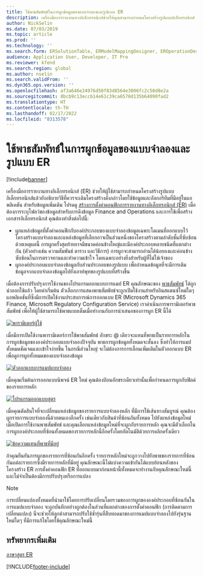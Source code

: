 ```yaml
---
title: ใช้พาธสัมพัทธ์ในการผูกข้อมูลของแบบจำลองและรูปแบบ ER
description: เครื่องมือการรายงานทางอิเล็กทรอนิกส์ช่วยให้คุณสามารถกำหนดโครงสร้างรูปแบบอิเล็กทรอนิกส์ แล้วอธิบายวิธีที่ควรจะเติมโครงสร้างดังกล่าว
author: NickSelin
ms.date: 07/03/2019
ms.topic: article
ms.prod: ''
ms.technology: ''
ms.search.form: ERSolutionTable, ERModelMappingDesigner, EROperationDesigner, ERExpressionDesignerFormula
audience: Application User, Developer, IT Pro
ms.reviewer: kfend
ms.search.region: global
ms.author: nselin
ms.search.validFrom: ''
ms.dyn365.ops.version: ''
ms.openlocfilehash: af3a646e24976d50f83d8564e3006fc2c50d8e2a
ms.sourcegitcommit: 8bcb9c13eccb14e61c39ca6578d135b64090fad2
ms.translationtype: HT
ms.contentlocale: th-TH
ms.lasthandoff: 02/17/2022
ms.locfileid: "8313578"
---
```

# <a name="use-a-relative-path-in-data-bindings-of-er-models-and-formats"></a>ใช้พาธสัมพัทธ์ในการผูกข้อมูลของแบบจำลองและรูปแบบ ER

[!include[banner](../includes/banner.md)]

เครื่องมือการรายงานทางอิเล็กทรอนิกส์ (ER) ช่วยให้ผู้ใช้สามารถกำหนดโครงสร้างรูปแบบอิเล็กทรอนิกส์แล้วยังอธิบายวิธีที่ควรจะเติมโครงสร้างดังกล่าวโดยใช้ข้อมูลและอัลกอริทึมที่มีอยู่ในแอพลิเคชัน สำหรับข้อมูลเพิ่มเติม โปรดดู [สร้างการตั้งค่าคอนฟิกการรายงานทางอิเล็กทรอนิกส์ (ER)](electronic-reporting-configuration.md) เมื่อต้องการระบุโฟลว์ของข้อมูลสำหรับการดึงข้อมูล Finance and Operations และการใช้เพื่อสร้างเอกสารอิเล็กทรอนิกส์ คุณต้องทำสิ่งต่อไปนี้:

- ผูกแหล่งข้อมูลที่ตั้งค่าคอนฟิกกับองค์ประกอบของแบบจำลองข้อมูลเฉพาะโดเมนที่ออกแบบไว้ โครงสร้างแบบจำลองและแหล่งข้อมูลที่เลือกอาจเป็นส่วนหนึ่งของโครงสร้างตามลำดับชั้นที่ซับซ้อน ด้วยเหตุผลนี้ การผูกครั้งสุดท้ายอาจมีขนาดค่อนข้างใหญ่และมีองค์ประกอบหลายชนิดที่แตกต่างกัน (ตัวอย่างเช่น ความสัมพันธ์ ตาราง และวิธีการ) การผูกจะสามารถอ่านได้น้อยลงและค่อนข้างซับซ้อนในการตรวจทานและทำความเข้าใจ โดยเฉพาะอย่างยิ่งสำหรับผู้ที่ไม่ใช่เจ้าของ 
- ผูกองค์ประกอบแบบจำลองข้อมูลกับส่วนประกอบของรูปแบบ เพื่อกำหนดข้อมูลที่จะมีการเติมข้อมูลจากแบบจำลองข้อมูลไปยังเอาท์พุทของรูปแบบที่สร้างขึ้น

เมื่อต้องการปรับปรุงการใช้งานของโปรแกรมออกแบบการแมป ER คุณลักษณะของ [พาธสัมพัทธ์](er-formula-language.md#relative-path) ได้ถูกนำออกใช้แล้ว โดยค่าเริ่มต้น ตัวเลือกการแสดงพาธสัมพัทธ์จะถูกเปิดใช้งานสำหรับอินสแตนซ์ใหม่ใดๆแอพลิเคชันที่ซึ่งมีการเปิดใช้งานประสบการณ์การออกแบบ ER (Microsoft Dynamics 365 Finance, Microsoft Regulatory Configuration Service) เราดำเนินการพารามิเตอร์พาธสัมพัทธ์ เพื่อให้ผู้ใช้สามารถใช้พาธแบบเต็มเมื่อทำงานกับการนำเสนอของการผูก ER นี้ได้

[![พารามิเตอร์ผู้ใช้](./media/relative-path-01.png)](./media/relative-path-01.png)

 
เมื่อมีการเปิดใช้งานพารามิเตอร์การใช้พาธสัมพัทธ์ อักขระ @ เดียวจะแทนที่พาธเป็นรายการหลักในการผูกข้อมูลขององค์ประกอบแบบจำลองปัจจุบัน พาธการผูกข้อมูลทั้งหมดจะสั้นลง ซึ่งทำให้การแมปทั้งหมดชัดเจนและเข้าใจง่ายขึ้น ในกรณีส่วนใหญ่ จะไม่ต้องการการเลื่อนเพิ่มเติมในตัวออกแบบ ER เพื่อดูการผูกทั้งหมดของแบบจำลองข้อมูล

[![ตัวออกแบบการแมปแบบจำลอง](./media/relative-path-02.png)](./media/relative-path-02.png)
 
เมื่อคุณเริ่มต้นการออกแบบนิพจน์ ER ใหม่ คุณต้องป้อนอักขระเดียวเท่านั้นเพื่อกำหนดการผูกกับฟิลด์ของรายการหลัก

[![โปรแกรมออกแบบสูตร](./media/relative-path-03.png)](./media/relative-path-03.png)
 
เมื่อคุณตัดสินใจที่จะเปลี่ยนแหล่งข้อมูลของรายการแบบจำลองหลัก ที่มีการใช้เส้นทางสัมบูรณ์ คุณต้องผูกรายการแบบจำลองนี้ด้วยตนเองอีกครั้ง เช่นเดียวกับสินค้าที่ซ้อนกันทั้งหมด ไปยังแหล่งข้อมูลใหม่ เมื่อเปิดการใช้งานพาธสัมพัทธ์ และคุณเลือกแหล่งข้อมูลใหม่ที่จะผูกกับรายการหลัก คุณจะมีตัวเลือกในการผูกองค์ประกอบที่ซ้อนทั้งหมดของรายการหลักนี้อีกครั้งโดยอัตโนมัติด้วยการคลิกครั้งเดียว

[![ข้อความแทนที่พาธที่มีอยู่](./media/relative-path-04.png)](./media/relative-path-04.png)
 
ถ้าคุณยืนยันการผูกของรายการที่ซ้อนกันอีกครั้ง รายการหลักใหม่จะถูกวางไปยังพาธของรายการที่ซ้อนกันแต่ละรายการซึ่งมีรายการหลักที่มีอยู่
คุณลักษณะนี้ไม่แบ่งความเข้ากันได้แบบย้อนหลังของโครงสร้าง ER การตั้งค่าคอนฟิก ER ที่ออกแบบมาก่อนหน้านี้ทั้งหมดจะทำงานกับคุณลักษณะใหม่นี้ และไม่จำเป็นต้องมีการปรับปรุงหรือการแปลง

> [!NOTE]
> การเปลี่ยนแปลงทั้งหมดที่นำมาใช้โดยการปรับเปลี่ยนโดยรวมของการผูกขององค์ประกอบที่ซ้อนกันในการแมปแบบจำลอง จะถูกบันทึกอย่างถูกต้องในส่วนที่แตกต่างของการตั้งค่าคอนฟิก (การติดตามการเปลี่ยนแปลง) นี่จะช่วยให้ลูกค้าสามารถปรับใช้ซ้ำรุ่นที่สืบทอดมาของการแมปแบบจำลองไปยังรุ่นฐานใหม่ใดๆ ที่มีการแก้ไขโดยใช้คุณลักษณะใหม่นี้

## <a name="additional-resources"></a>ทรัพยากรเพิ่มเติม

[ภาษาสูตร ER](er-formula-language.md)


[!INCLUDE[footer-include](../../../includes/footer-banner.md)]
